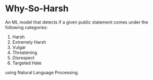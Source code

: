 # Why-So-Harsh
An ML model that detects if a given public statement comes under the following categories:
1. Harsh
2. Extremely Harsh
3. Vulgar
4. Threatening
5. Disrespect
6. Targeted Hate

using Natural Language Processing.
